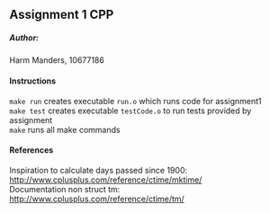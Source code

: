 ## Assignment 1 CPP
##### Author:
Harm Manders, 10677186

#### Instructions
`make run` creates executable `run.o` which runs code for assignment1   
`make test` creates executable `testCode.o` to run tests provided by assignment  
`make` runs all make commands

#### References
Inspiration to calculate days passed since 1900:
http://www.cplusplus.com/reference/ctime/mktime/   
Documentation non struct tm:
http://www.cplusplus.com/reference/ctime/tm/